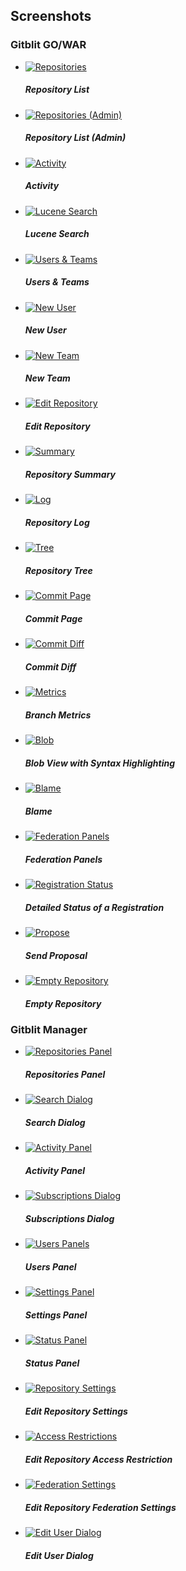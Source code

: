 ## Screenshots

### Gitblit GO/WAR

<ul class="thumbnails">
<li class="span3">
	<a class="thumbnail" rel="screenshots_group" href="screenshots/00.png" title="Repository List"><img alt="Repositories" src="thumbs/00.png" /></a>
	<h5>Repository List</h5>
</li>
<li class="span3">
	<a class="thumbnail" rel="screenshots_group" href="screenshots/00b.png" title="Repository List (Admin)"><img alt="Repositories (Admin)" src="thumbs/00b.png" /></a>
	<h5>Repository List (Admin)</h5>
</li>
<li class="span3">
	<a class="thumbnail" rel="screenshots_group" href="screenshots/00c.png" title="Activity"><img alt="Activity" src="thumbs/00c.png" /></a>
	<h5>Activity</h5>
</li>
<li class="span3">
	<a class="thumbnail" rel="screenshots_group" href="screenshots/00d.png" title="Lucene Search"><img alt="Lucene Search" src="thumbs/00d.png" /></a>
	<h5>Lucene Search</h5>
</li>
<li class="span3">
	<a class="thumbnail" rel="screenshots_group" href="screenshots/01c.png" title="Users &amp; Teams"><img alt="Users &amp; Teams" src="thumbs/01c.png" /></a>
	<h5>Users &amp; Teams</h5>
</li>
<li class="span3">
	<a class="thumbnail" rel="screenshots_group" href="screenshots/01.png" title="New User"><img alt="New User" src="thumbs/01.png" /></a>
	<h5>New User</h5>
</li>
<li class="span3">
	<a class="thumbnail" rel="screenshots_group" href="screenshots/01b.png" title="New Team"><img alt="New Team" src="thumbs/01b.png" /></a>
	<h5>New Team</h5>
</li>
<li class="span3">
	<a class="thumbnail" rel="screenshots_group" href="screenshots/02.png" title="Edit Repository"><img alt="Edit Repository" src="thumbs/02.png" /></a>
	<h5>Edit Repository</h5>
</li>
<li class="span3">
	<a class="thumbnail" rel="screenshots_group" href="screenshots/03.png" title="Repository Summary"><img alt="Summary" src="thumbs/03.png" /></a>
	<h5>Repository Summary</h5>
</li>
<li class="span3">
	<a class="thumbnail" rel="screenshots_group" href="screenshots/04.png" title="Repository Log"><img alt="Log" src="thumbs/04.png" /></a>
	<h5>Repository Log</h5>
</li>
<li class="span3">
	<a class="thumbnail" rel="screenshots_group" href="screenshots/05.png" title="Repository Tree"><img alt="Tree" src="thumbs/05.png" /></a>
	<h5>Repository Tree</h5>
</li>
<li class="span3">
	<a class="thumbnail" rel="screenshots_group" href="screenshots/06.png" title="Commit Page"><img alt="Commit Page" src="thumbs/06.png" /></a>
	<h5>Commit Page</h5>
</li>
<li class="span3">
	<a class="thumbnail" rel="screenshots_group" href="screenshots/07.png" title="Commit Diff"><img alt="Commit Diff" src="thumbs/07.png" /></a>
	<h5>Commit Diff</h5>
</li>
<li class="span3">
	<a class="thumbnail" rel="screenshots_group" href="screenshots/09.png" title="Branch Metrics"><img alt="Metrics" src="thumbs/09.png" /></a>
	<h5>Branch Metrics</h5>
</li>
<li class="span3">
	<a class="thumbnail" rel="screenshots_group" href="screenshots/08.png" title="Blob View with Syntax Highlighting"><img alt="Blob" src="thumbs/08.png" /></a>
	<h5>Blob View with Syntax Highlighting</h5>
</li>
<li class="span3">
	<a class="thumbnail" rel="screenshots_group" href="screenshots/11.png" title="Blame"><img alt="Blame" src="thumbs/11.png" /></a>
	<h5>Blame</h5>
</li>
<li class="span3">
	<a class="thumbnail" rel="screenshots_group" href="screenshots/12.png" title="Federation Panels"><img alt="Federation Panels" src="thumbs/12.png" /></a>
	<h5>Federation Panels</h5>
</li>
<li class="span3">
	<a class="thumbnail" rel="screenshots_group" href="screenshots/13.png" title="Detailed Status of a Registration"><img alt="Registration Status" src="thumbs/13.png" /></a>
	<h5>Detailed Status of a Registration</h5>
</li>
<li class="span3">
	<a class="thumbnail" rel="screenshots_group" href="screenshots/14.png" title="Send Proposal"><img alt="Propose" src="thumbs/14.png" /></a>
	<h5>Send Proposal</h5>
</li>
<li class="span3">
	<a class="thumbnail" rel="screenshots_group" href="screenshots/15.png" title="Empty Repository"><img alt="Empty Repository" src="thumbs/15.png" /></a>
	<h5>Empty Repository</h5>
</li>
</ul>

### Gitblit Manager

<ul class="thumbnails">
<li class="span3">
	<a class="thumbnail" rel="screenshots_group" href="screenshots/m00.png" title="Repositories Panel"><img alt="Repositories Panel" src="thumbs/m00.png" /></a>
	<h5>Repositories Panel</h5>
</li>
<li class="span3">
	<a class="thumbnail" rel="screenshots_group" href="screenshots/m01.png" title="Search Dialog"><img alt="Search Dialog" src="thumbs/m01.png" /></a>
	<h5>Search Dialog</h5>
</li>
<li class="span3">
	<a class="thumbnail" rel="screenshots_group" href="screenshots/m02.png" title="Activity Panel"><img alt="Activity Panel" src="thumbs/m02.png" /></a>
	<h5>Activity Panel</h5>
</li>
<li class="span3">
	<a class="thumbnail" rel="screenshots_group" href="screenshots/m03.png" title="Subscriptions Dialog"><img alt="Subscriptions Dialog" src="thumbs/m03.png" /></a>
	<h5>Subscriptions Dialog</h5>
</li>
<li class="span3">
	<a class="thumbnail" rel="screenshots_group" href="screenshots/m04.png" title="Users Panel"><img alt="Users Panels" src="thumbs/m04.png" /></a>
	<h5>Users Panel</h5>
</li>
<li class="span3">
	<a rel="screenshots_group" href="screenshots/m05.png" title="Settings Panel"><img alt="Settings Panel" src="thumbs/m05.png" /></a>
	<h5>Settings Panel</h5>
</li>
<li class="span3">
	<a class="thumbnail" rel="screenshots_group" href="screenshots/m06.png" title="Status Panel"><img alt="Status Panel" src="thumbs/m06.png" /></a>
	<h5>Status Panel</h5>
</li>
</ul>

<ul class="thumbnails">
<li class="span3">
	<a class="thumbnail" rel="screenshots_group" href="screenshots/m07.png" title="Edit Repository Settings"><img alt="Repository Settings" src="thumbs/m07.png" /></a>
	<h5>Edit Repository Settings</h5>
</li>
<li class="span3">
	<a class="thumbnail" rel="screenshots_group" href="screenshots/m08.png" title="Edit Repository Access Restrictions"><img alt="Access Restrictions" src="thumbs/m08.png" /></a>
	<h5>Edit Repository Access Restriction</h5>
</li>
<li class="span3">
	<a class="thumbnail" rel="screenshots_group" href="screenshots/m09.png" title="Edit Repository Federation Settings"><img alt="Federation Settings" src="thumbs/m09.png" /></a>
	<h5>Edit Repository Federation Settings</h5>
</li>
<li class="span3">
	<a class="thumbnail" rel="screenshots_group" href="screenshots/m10.png" title="Edit User Dialog"><img alt="Edit User Dialog" src="thumbs/m10.png" /></a>
	<h5>Edit User Dialog</h5>
</li>
</ul>